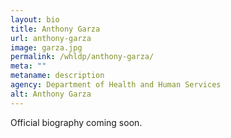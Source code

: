 ```yaml
---
layout: bio
title: Anthony Garza
url: anthony-garza
image: garza.jpg
permalink: /whldp/anthony-garza/
meta: ""
metaname: description
agency: Department of Health and Human Services
alt: Anthony Garza
---
```


Official biography coming soon.
